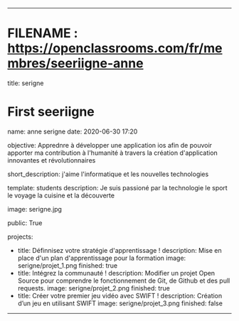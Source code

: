 ---

# FILENAME : https://openclassrooms.com/fr/membres/seeriigne-anne


title: serigne

# First seeriigne
name: anne serigne
date: 2020-06-30 17:20


objective: Apprednre à développer une application ios afin de pouvoir apporter ma contribution à l'humanité à travers la création d'application innovantes et révolutionnaires

short_description: j'aime l'informatique et les nouvelles technologies

template: students
description:
    Je suis passioné par la technologie le sport le voyage la cuisine et la découverte 


image: serigne.jpg


public: True


projects:
  - title: Définnisez votre stratégie d'apprentissage !
    description: Mise en place d'un plan d'apprentissage pour la formation
    image: serigne/projet_1.png
    finished: true
  - title: Intégrez la communauté !
    description: Modifier un projet Open Source pour comprendre le fonctionnement de Git, de Github et des pull requests. 
    image: serigne/projet_2.png
    finished: true
  - title: Créer votre premier jeu vidéo avec SWIFT !
    description: Création d’un jeu en utilisant SWIFT
    image: serigne/projet_3.png
    finished: false
---